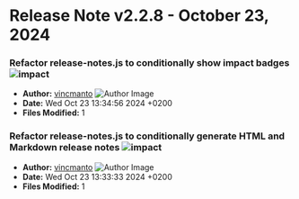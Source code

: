 # Release Note v2.2.8 - October 23, 2024


### Refactor release-notes.js to conditionally show impact badges ![impact](https://img.shields.io/badge/impact-low-green?style=flat-square)
- **Author:** [vincmanto](https://github.com/vincmanto) ![Author Image](https://avatars.githubusercontent.com/vincmanto?size=40)
- **Date:** Wed Oct 23 13:34:56 2024 +0200
- **Files Modified:** 1
    
### Refactor release-notes.js to conditionally generate HTML and Markdown release notes ![impact](https://img.shields.io/badge/impact-low-green?style=flat-square)
- **Author:** [vincmanto](https://github.com/vincmanto) ![Author Image](https://avatars.githubusercontent.com/vincmanto?size=40)
- **Date:** Wed Oct 23 13:33:33 2024 +0200
- **Files Modified:** 1
    
